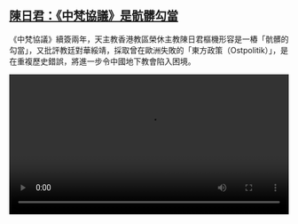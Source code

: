 <!--1603965163000-->
[陳日君：《中梵協議》是骯髒勾當](https://www.dw.com/zh/%E9%99%B3%E6%97%A5%E5%90%9B%EF%BC%9A%E3%80%8A%E4%B8%AD%E6%A2%B5%E5%8D%94%E8%AD%B0%E3%80%8B%E6%98%AF%E9%AA%AF%E9%AB%92%E5%8B%BE%E7%95%B6/a-55432141)
------

<p>《中梵協議》續簽兩年，天主教香港教區榮休主教陳日君樞機形容是一樁「骯髒的勾當」，又批評教廷對華綏靖，採取曾在歐洲失敗的「東方政策（Ostpolitik）」，是在重複歷史錯誤，將進一步令中國地下教會陷入困境。</small></p><video src="https://tvdownloaddw-a.akamaihd.net/dwtv_video/flv/vdt_zh/2020/bchi201029_001_1953b00001_real_sd_sor.mp4" controls style="width:100%"></video>
